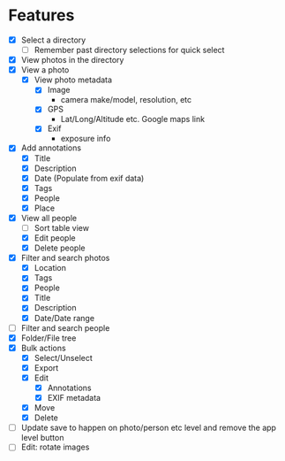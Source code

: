 # Features
- [x] Select a directory
  - [ ] Remember past directory selections for quick select
- [x] View photos in the directory
- [x] View a photo
  - [x] View photo metadata
    - [x] Image
      - camera make/model, resolution, etc
    - [x] GPS
      - Lat/Long/Altitude etc. Google maps link
    - [x] Exif
      - exposure info
- [x] Add annotations
  - [x] Title
  - [x] Description
  - [x] Date (Populate from exif data)
  - [x] Tags
  - [x] People
  - [x] Place
- [x] View all people
  - [ ] Sort table view
  - [x] Edit people
  - [x] Delete people
- [x] Filter and search photos
  - [x] Location
  - [x] Tags
  - [x] People
  - [x] Title
  - [x] Description
  - [x] Date/Date range
- [ ] Filter and search people
- [x] Folder/File tree
- [x] Bulk actions
  - [x] Select/Unselect
  - [x] Export
  - [x] Edit
    - [x] Annotations
    - [x] EXIF metadata
  - [x] Move
  - [x] Delete
- [ ] Update save to happen on photo/person etc level and remove the app level button
- [ ] Edit: rotate images
